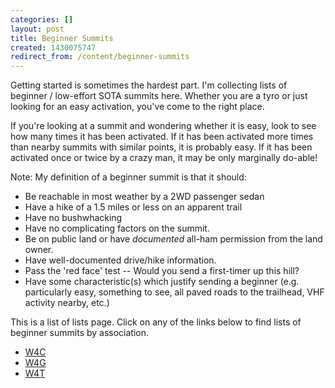 ```yaml
---
categories: []
layout: post
title: Beginner Summits
created: 1430075747
redirect_from: /content/beginner-summits
---
```

Getting started is sometimes the hardest part.  I'm collecting lists of beginner / low-effort SOTA summits here.  Whether you are a tyro or just looking for an easy activation, you've come to the right place.

If you're looking at a summit and wondering whether it is easy, look to see how many times it has been activated.  If it has been activated more times than nearby summits with similar points, it is probably easy.  If it has been activated once or twice by a crazy man, it may be only marginally do-able!

Note: My definition of a beginner summit is that it should: 

* Be reachable in most weather by a 2WD passenger sedan
* Have a hike of a 1.5 miles or less on an apparent trail
* Have no bushwhacking
* Have no complicating factors on the summit.
* Be on public land or have *documented* all-ham permission from the land owner.
* Have well-documented drive/hike information.
* Pass the 'red face' test -- Would you send a first-timer up this hill?
* Have some characteristic(s) which justify sending a beginner (e.g. particularly easy, something to see, all paved roads to the trailhead, VHF activity nearby, etc.)

This is a list of lists page.  Click on any of the links below to find lists of beginner summits by association.

* [W4C](http://k4kpk.com/content/w4c-beginner-summits)
* [W4G](http://k4kpk.com/content/w4g-beginner-summits)
* [W4T](http://k4kpk.com/content/w4t-beginner-summits)
